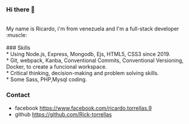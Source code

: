 ### Hi there 👋
<br>
My name is Ricardo, i'm from venezuela and I'm a full-stack developer :muscle: <br>
<br>
### Skills 
<br> 
* Using Node.js, Express, Mongodb, Ejs, HTML5, CSS3 since 2019. <br>
* Git, webpack, Kanba, Conventional Commits, Conventional Versioning, Docker, to create a funcional workspace. <br>
* Critical thinking, decision-making and problem solving skills. <br>
* Some Sass, PHP,Mysql coding. <br>

### Contact

- facebook https://www.facebook.com/ricardo.torrellas.9 <br>
- github https://github.com/Rick-torrellas <br>
 <!--
**Rick-torrellas/Rick-torrellas** is a ✨ _special_ ✨ repository because its `README.md` (this file) appears on your GitHub profile.

Here are some ideas to get you started:

- 🔭 I’m currently working on ...
- 🌱 I’m currently learning ...
- 👯 I’m looking to collaborate on ...
- 🤔 I’m looking for help with ...
- 💬 Ask me about ...
- 📫 How to reach me: ...
- 😄 Pronouns: ...
- ⚡ Fun fact: ...
-->
